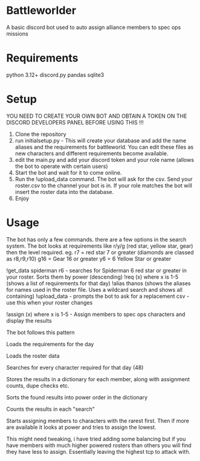 # Battleworlder

A basic discord bot used to auto assign alliance members to spec ops missions

# Requirements

python 3.12+
discord.py
pandas
sqlite3

# Setup

YOU NEED TO CREATE YOUR OWN BOT AND OBTAIN A TOKEN ON THE DISCORD DEVELOPERS PANEL BEFORE USING THIS !!!

1. Clone the repository
2. run initialsetup.py - This will create your database and add the name aliases and the requirements for battleworld. You can edit these files as new characters and different requirements become available.
3. edit the main.py and add your discord token and your role name (allows the bot to operate with certain users)
4. Start the bot and wait for it to come online.
5. Run the !upload_data command. The bot will ask for the csv. Send your roster.csv to the channel your bot is in. If your role matches the bot will insert the roster data into the database.
6. Enjoy

# Usage

The bot has only a few commands. there are a few options in the search system.
The bot looks at requirements like r/y/g (red star, yellow star, gear) then the level required.
eg. r7 = red star 7 or greater (diamonds are classed as r8,r9,r10)
g16 = Gear 16 or greater
y6 = 6 Yellow Star or greater

!get_data spiderman r6 - searches for Spiderman 6 red star or greater in your roster. Sorts them by power (descending)
!req (x) where x is 1-5 (shows a list of requirements for that day)
!alias thanos (shows the aliases for names used in the roster file. Uses a wildcard search and shows all containing)
!upload_data - prompts the bot to ask for a replacement csv - use this when your roster changes

!assign (x) where x is 1-5 - Assign members to spec ops characters and display the results

The bot follows this pattern

Loads the requirements for the day

Loads the roster data

Searches for every character required for that day (48)

Stores the results in a dictionary for each member, along with assignment counts, dupe checks etc.

Sorts the found results into power order in the dictionary

Counts the results in each "search"

Starts assigning members to characters with the rarest first. Then if more are available it looks at power and tries to assign the lowest.


This might need tweaking, i have tried adding some balancing but if you have members with much higher powered rosters than others you will find they have less to assign. Essentially leaving the highest tcp to attack with.
